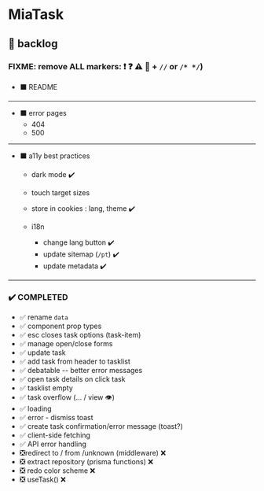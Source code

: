 # MiaTask

## 📃 backlog

### FIXME: remove ALL markers: ❗ ❓ ⚠️ 🐞 + `//` or `/* */`)

- ⬛ README

---

- ⬛ error pages
  - 404
  - 500

---

- ⬛ a11y best practices

  - dark mode ✔️
  - touch target sizes

  - store in cookies : lang, theme ✔️

  - i18n
    - change lang button ✔️
    - update sitemap (`/pt`) ✔️
    - update metadata ✔️

---

### ✔️ COMPLETED

- ✅ rename `data`
- ✅ component prop types
- ✅ esc closes task options (task-item)
- ✅ manage open/close forms
- ✅ update task
- ✅ add task from header to tasklist
- ✅ debatable -- better error messages
- ✅ open task details on click task
- ✅ tasklist empty
- ✅ task overflow (... / view 👁️)
- ✅ loading
- ✅ error - dismiss toast
- ✅ create task confirmation/error message (toast?)
- ✅ client-side fetching
- ✅ API error handling
- ❎redirect to / from /unknown (middleware) ❌
- ❎ extract repository (prisma functions) ❌
- ❎ redo color scheme ❌
- ❎ useTask() ❌
